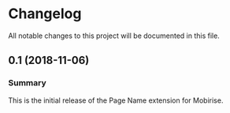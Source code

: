 # Changelog

All notable changes to this project will be documented in this file.

## 0.1 (2018-11-06)

### Summary
This is the initial release of the Page Name extension for Mobirise.
